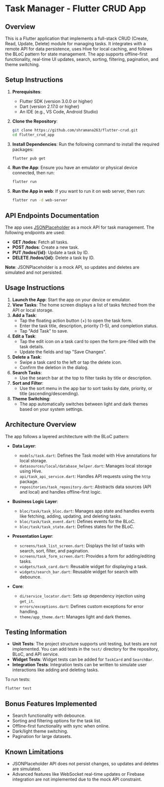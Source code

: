 # Task Manager - Flutter CRUD App

## Overview
This is a Flutter application that implements a full-stack CRUD (Create, Read, Update, Delete) module for managing tasks. It integrates with a remote API for data persistence, uses Hive for local caching, and follows the BLoC pattern for state management. The app supports offline-first functionality, real-time UI updates, search, sorting, filtering, pagination, and theme switching.

## Setup Instructions
1. **Prerequisites**:
   - Flutter SDK (version 3.0.0 or higher)
   - Dart (version 2.17.0 or higher)
   - An IDE (e.g., VS Code, Android Studio)

2. **Clone the Repository**:
   ```bash
   git clone https://github.com/shramana263/flutter-crud.git
   cd flutter_crud_app
   ```

3. **Install Dependencies**:
   Run the following command to install the required packages:
   ```bash
   flutter pub get
   ```

4. **Run the App**:
   Ensure you have an emulator or physical device connected, then run:
   ```bash
   flutter run
   ```

4. **Run the App in web**:
   If you want to run it on web server, then run:
   ```bash
   flutter run -d web-server
   ```

## API Endpoints Documentation
The app uses [JSONPlaceholder](https://jsonplaceholder.typicode.com) as a mock API for task management. The following endpoints are used:

- **GET /todos**: Fetch all tasks.
- **POST /todos**: Create a new task.
- **PUT /todos/{id}**: Update a task by ID.
- **DELETE /todos/{id}**: Delete a task by ID.

**Note**: JSONPlaceholder is a mock API, so updates and deletes are simulated and not persisted.

## Usage Instructions
1. **Launch the App**: Start the app on your device or emulator.
2. **View Tasks**: The home screen displays a list of tasks fetched from the API or local storage.
3. **Add a Task**:
   - Tap the floating action button (+) to open the task form.
   - Enter the task title, description, priority (1-5), and completion status.
   - Tap "Add Task" to save.
4. **Edit a Task**:
   - Tap the edit icon on a task card to open the form pre-filled with the task details.
   - Update the fields and tap "Save Changes".
5. **Delete a Task**:
   - Swipe a task card to the left or tap the delete icon.
   - Confirm the deletion in the dialog.
6. **Search Tasks**:
   - Use the search bar at the top to filter tasks by title or description.
7. **Sort and Filter**:
   - Use the sort menu in the app bar to sort tasks by date, priority, or title (ascending/descending).
8. **Theme Switching**:
   - The app automatically switches between light and dark themes based on your system settings.

## Architecture Overview
The app follows a layered architecture with the BLoC pattern:

- **Data Layer**:
  - `models/task.dart`: Defines the Task model with Hive annotations for local storage.
  - `datasources/local/database_helper.dart`: Manages local storage using Hive.
  - `api/task_api_service.dart`: Handles API requests using the `http` package.
  - `repositories/task_repository.dart`: Abstracts data sources (API and local) and handles offline-first logic.

- **Business Logic Layer**:
  - `bloc/task/task_bloc.dart`: Manages app state and handles events like fetching, adding, updating, and deleting tasks.
  - `bloc/task/task_event.dart`: Defines events for the BLoC.
  - `bloc/task/task_state.dart`: Defines states for the BLoC.

- **Presentation Layer**:
  - `screens/task_list_screen.dart`: Displays the list of tasks with search, sort, filter, and pagination.
  - `screens/task_form_screen.dart`: Provides a form for adding/editing tasks.
  - `widgets/task_card.dart`: Reusable widget for displaying a task.
  - `widgets/search_bar.dart`: Reusable widget for search with debounce.

- **Core**:
  - `di/service_locator.dart`: Sets up dependency injection using `get_it`.
  - `errors/exceptions.dart`: Defines custom exceptions for error handling.
  - `theme/app_theme.dart`: Manages light and dark themes.

## Testing Information
- **Unit Tests**: The project structure supports unit testing, but tests are not implemented. You can add tests in the `test/` directory for the repository, BLoC, and API service.
- **Widget Tests**: Widget tests can be added for `TaskCard` and `SearchBar`.
- **Integration Tests**: Integration tests can be written to simulate user interactions like adding and deleting tasks.

To run tests:
```bash
flutter test
```

## Bonus Features Implemented
- Search functionality with debounce.
- Sorting and filtering options for the task list.
- Offline-first functionality with sync when online.
- Dark/light theme switching.
- Pagination for large datasets.

## Known Limitations
- JSONPlaceholder API does not persist changes, so updates and deletes are simulated.
- Advanced features like WebSocket real-time updates or Firebase integration are not implemented due to the mock API constraint.
